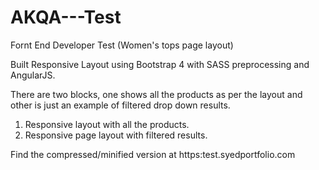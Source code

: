 # AKQA---Test
Fornt End Developer Test (Women's tops page layout)

Built Responsive Layout using Bootstrap 4 with SASS preprocessing and AngularJS.

There are two blocks, one shows all the products as per the layout and other is just an example of filtered drop down results.

1. Responsive layout with all the products.
2. Responsive page layout with filtered results.

Find the compressed/minified version at https:test.syedportfolio.com
